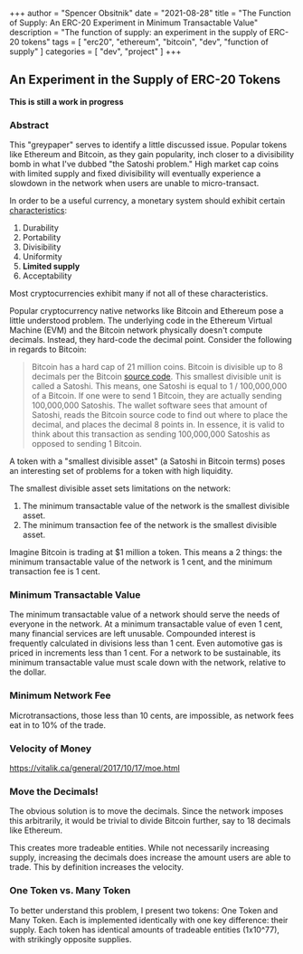 +++
author = "Spencer Obsitnik"
date = "2021-08-28"
title = "The Function of Supply: An ERC-20 Experiment in Minimum Transactable Value"
description = "The function of supply: an experiment in the supply of ERC-20 tokens"
tags = [
    "erc20",
    "ethereum",
    "bitcoin",
    "dev",
    "function of supply"
]
categories = [
    "dev",
    "project"
]
+++
## An Experiment in the Supply of ERC-20 Tokens

**This is still a work in progress**

### Abstract
This "greypaper" serves to identify a little discussed issue.  Popular tokens like Ethereum and Bitcoin, as they gain popularity, inch closer to a divisibility bomb in what I've dubbed "the Satoshi problem."  High market cap coins with limited supply and fixed divisibility will eventually experience a slowdown in the network when users are unable to micro-transact.

In order to be a useful currency, a monetary system should exhibit certain [characteristics][1]:
1. Durability
2. Portability
3. Divisibility
4. Uniformity
5. **Limited supply**
6. Acceptability

Most cryptocurrencies exhibit many if not all of these characteristics.

Popular cryptocurrency native networks like Bitcoin and Ethereum pose a little understood problem.  The underlying code in the Ethereum Virtual Machine (EVM) and the Bitcoin network physically doesn't compute decimals.  Instead, they hard-code the decimal point.  Consider the following in regards to Bitcoin:
>Bitcoin has a hard cap of 21 million coins.
>Bitcoin is divisible up to 8 decimals per the Bitcoin [source code](https://github.com/bitcoin/bitcoin/blob/master/src/amount.h).  This smallest divisible unit is called a Satoshi.
>This means, one Satoshi is equal to 1 / 100,000,000 of a Bitcoin.
>If one were to send 1 Bitcoin, they are actually sending 100,000,000 Satoshis.  The wallet software sees that amount of Satoshi, reads the Bitcoin source code to find out where to place the decimal, and places the decimal 8 points in.  In essence, it is valid to think about this transaction as sending 100,000,000 Satoshis as opposed to sending 1 Bitcoin.

A token with a "smallest divisible asset" (a Satoshi in Bitcoin terms) poses an interesting set of problems for a token with high liquidity.

The smallest divisible asset sets limitations on the network:
1. The minimum transactable value of the network is the smallest divisible asset.
2. The minimum transaction fee of the network is the smallest divisible asset.

Imagine Bitcoin is trading at $1 million a token.  This means a 2 things: the minimum transactable value of the network is 1 cent, and the minimum transaction fee is 1 cent.

### Minimum Transactable Value
The minimum transactable value of a network should serve the needs of everyone in the network.  At a minimum transactable value of even 1 cent, many financial services are left unusable.  Compounded interest is frequently calculated in divisions less than 1 cent.  Even automotive gas is priced in increments less than 1 cent.  For a network to be sustainable, its minimum transactable value must scale down with the network, relative to the dollar.

### Minimum Network Fee
Microtransactions, those less than 10 cents, are impossible, as network fees eat in to 10% of the trade.

### Velocity of Money
https://vitalik.ca/general/2017/10/17/moe.html

### Move the Decimals!
The obvious solution is to move the decimals.  Since the network imposes this arbitrarily, it would be trivial to divide Bitcoin further, say to 18 decimals like Ethereum.

This creates more tradeable entities.  While not necessarily increasing supply, increasing the decimals does increase the amount users are able to trade.  This by definition increases the velocity.

### One Token vs. Many Token
To better understand this problem, I present two tokens: One Token and Many Token.  Each is implemented identically with one key difference: their supply.  Each token has identical amounts of tradeable entities (1x10^77), with strikingly opposite supplies.

[1]: <https://www.stlouisfed.org/education/economic-lowdown-podcast-series/episode-9-functions-of-money#:~:text=The%20characteristics%20of%20money%20are,%2C%20limited%20supply%2C%20and%20acceptability.> "St. Louis Fed Function of Money"
